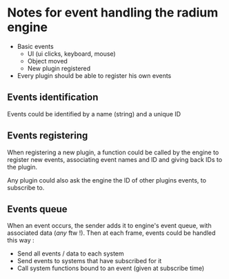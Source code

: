 # Notes for event handling the radium engine

 * Basic events
   * UI (ui clicks, keyboard, mouse)
   * Object moved
   * New plugin registered
 * Every plugin should be able to register his own events 

## Events identification
Events could be identified by a name (string) and a unique ID

## Events registering
When registering a new plugin, a function could be called by the engine to register new events, associating event names and ID and giving back IDs to the plugin.

Any plugin could also ask the engine the ID of other plugins events, to subscribe to.

## Events queue
When an event occurs, the sender adds it to engine's event queue, with associated data (_any_ ftw !).
Then at each frame, events could be handled this way :
 * Send all events / data to each system
 * Send events to systems that have subscribed for it 
 * Call system functions bound to an event (given at subscribe time)
